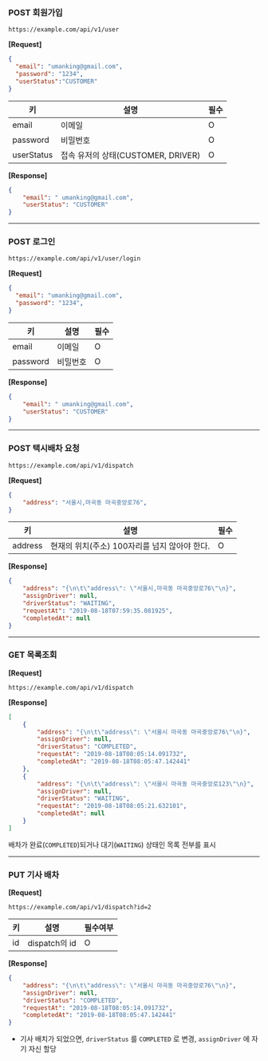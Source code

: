 

### POST 회원가입 

```
https://example.com/api/v1/user
```

**[Request]**

```json
{
  "email": "umanking@gmail.com",
  "password": "1234",
  "userStatus":"CUSTOMER"
}
```

| 키         | 설명                               | 필수 |
| ---------- | ---------------------------------- | ---- |
| email      | 이메일                             | O    |
| password   | 비밀번호                           | O    |
| userStatus | 접속 유저의 상태(CUSTOMER, DRIVER) | O    |



**[Response]**

```json
{
    "email": " umanking@gmail.com",
    "userStatus": "CUSTOMER"
}
```



------



### POST 로그인 

```
https://example.com/api/v1/user/login
```

**[Request]**

```json
{
  "email": "umanking@gmail.com",
  "password": "1234",
}
```

| 키       | 설명     | 필수 |
| -------- | -------- | ---- |
| email    | 이메일   | O    |
| password | 비밀번호 | O    |



**[Response]**

```json
{
    "email": " umanking@gmail.com",
    "userStatus": "CUSTOMER"
}
```





------



### POST 택시배차 요청

```
https://example.com/api/v1/dispatch
```

**[Request]**

```json
{
	"address": "서울시,마곡동 마곡중앙로76",
}
```

| 키      | 설명                                          | 필수 |
| ------- | --------------------------------------------- | ---- |
| address | 현재의 위치(주소) 100자리를 넘지 않아야 한다. | O    |



**[Response]**

```json
{
    "address": "{\n\t\"address\": \"서울시,마곡동 마곡중앙로76\"\n}",
    "assignDriver": null,
    "driverStatus": "WAITING",
    "requestAt": "2019-08-18T07:59:35.081925",
    "completedAt": null
}
```





------

### GET 목록조회

**[Request]**

```
https://example.com/api/v1/dispatch
```



**[Response]**

```json
[
    {
        "address": "{\n\t\"address\": \"서울시 마곡동 마곡중앙로76\"\n}",
        "assignDriver": null,
        "driverStatus": "COMPLETED",
        "requestAt": "2019-08-18T08:05:14.091732",
        "completedAt": "2019-08-18T08:05:47.142441"
    },
    {
        "address": "{\n\t\"address\": \"서울시 마곡동 마곡중앙로123\"\n}",
        "assignDriver": null,
        "driverStatus": "WAITING",
        "requestAt": "2019-08-18T08:05:21.632101",
        "completedAt": null
    }
]
```

배차가 완료(`COMPLETED`)되거나 대기(`WAITING`) 상태인 목록 전부를 표시

------

### PUT 기사 배차

**[Request]**

```
https://example.com/api/v1/dispatch?id=2
```

| 키   | 설명          | 필수여부 |
| ---- | ------------- | -------- |
| id   | dispatch의 id | O        |

**[Response]**

```json
{
    "address": "{\n\t\"address\": \"서울시 마곡동 마곡중앙로76\"\n}",
    "assignDriver": null,
    "driverStatus": "COMPLETED",
    "requestAt": "2019-08-18T08:05:14.091732",
    "completedAt": "2019-08-18T08:05:47.142441"
}
```

- 기사 배치가 되었으면, `driverStatus` 를 `COMPLETED` 로  변경, `assignDriver` 에 자기 자신 할당